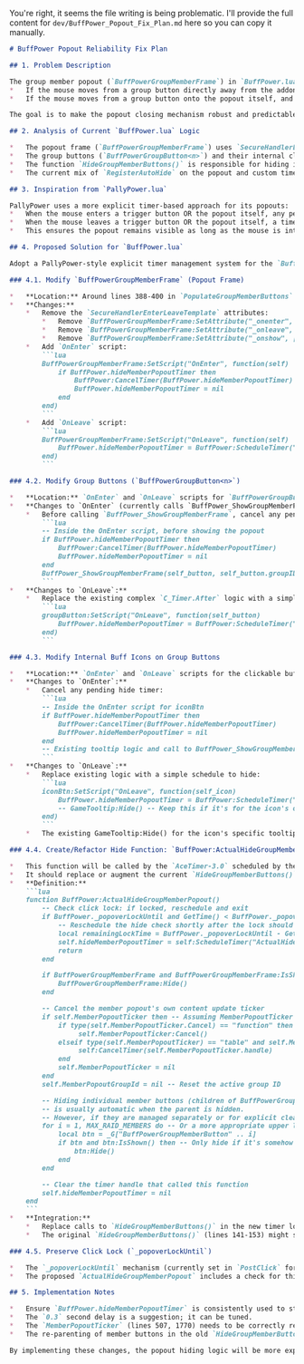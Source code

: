 You're right, it seems the file writing is being problematic. I'll provide the full content for `dev/BuffPower_Popout_Fix_Plan.md` here so you can copy it manually.

```markdown
# BuffPower Popout Reliability Fix Plan

## 1. Problem Description

The group member popout (`BuffPowerGroupMemberFrame`) in `BuffPower.lua` does not close reliably under certain conditions:
*   If the mouse moves from a group button directly away from the addon UI, the popout closes correctly.
*   If the mouse moves from a group button onto the popout itself, and then the mouse leaves the popout, the popout often fails to close. It may require mousing over a group button again to trigger a close.

The goal is to make the popout closing mechanism robust and predictable, similar to patterns observed in addons like PallyPower.

## 2. Analysis of Current `BuffPower.lua` Logic

*   The popout frame (`BuffPowerGroupMemberFrame`) uses `SecureHandlerEnterLeaveTemplate` with `_onenter`, `_onleave`, and `_onshow` attributes set to `self:RegisterAutoHide(0.3)`. This Blizzard mechanism is intended to hide the frame when the mouse leaves it after a delay, provided the mouse doesn't enter another frame in the same auto-hide chain.
*   The group buttons (`BuffPowerGroupButton<n>`) and their internal clickable buff icons have custom `OnLeave` handlers that use `C_Timer.After` to check if the mouse is over the button or the popout, and then conditionally hide the popout.
*   The function `HideGroupMemberButtons()` is responsible for hiding individual member buttons and resetting state, but a comment explicitly states "Do not forcibly hide BuffPowerGroupMemberFrame here!", which is problematic if `RegisterAutoHide` isn't working as expected in all scenarios.
*   The current mix of `RegisterAutoHide` on the popout and custom timer logic on the trigger buttons might be conflicting or not forming a reliable auto-hide chain, leading to the observed issues.

## 3. Inspiration from `PallyPower.lua`

PallyPower uses a more explicit timer-based approach for its popouts:
*   When the mouse enters a trigger button OR the popout itself, any pending hide timer for the popout is cancelled.
*   When the mouse leaves a trigger button OR the popout itself, a timer is scheduled to hide the popout after a short delay (e.g., 0.3 seconds).
*   This ensures the popout remains visible as long as the mouse is interacting with either the trigger or the popout, and closes cleanly when the mouse moves away from both.

## 4. Proposed Solution for `BuffPower.lua`

Adopt a PallyPower-style explicit timer management system for the `BuffPowerGroupMemberFrame`.

### 4.1. Modify `BuffPowerGroupMemberFrame` (Popout Frame)

*   **Location:** Around lines 388-400 in `PopulateGroupMemberButtons` where `BuffPowerGroupMemberFrame` is created/configured.
*   **Changes:**
    *   Remove the `SecureHandlerEnterLeaveTemplate` attributes:
        *   Remove `BuffPowerGroupMemberFrame:SetAttribute("_onenter", [[self:RegisterAutoHide(0.3)]])`
        *   Remove `BuffPowerGroupMemberFrame:SetAttribute("_onleave", [[self:RegisterAutoHide(0.3)]])`
        *   Remove `BuffPowerGroupMemberFrame:SetAttribute("_onshow", [[self:RegisterAutoHide(0.3)]])`
    *   Add `OnEnter` script:
        ```lua
        BuffPowerGroupMemberFrame:SetScript("OnEnter", function(self)
            if BuffPower.hideMemberPopoutTimer then
                BuffPower:CancelTimer(BuffPower.hideMemberPopoutTimer)
                BuffPower.hideMemberPopoutTimer = nil
            end
        end)
        ```
    *   Add `OnLeave` script:
        ```lua
        BuffPowerGroupMemberFrame:SetScript("OnLeave", function(self)
            BuffPower.hideMemberPopoutTimer = BuffPower:ScheduleTimer("ActualHideGroupMemberPopout", 0.3) -- Call a new/refactored hide function
        end)
        ```

### 4.2. Modify Group Buttons (`BuffPowerGroupButton<n>`)

*   **Location:** `OnEnter` and `OnLeave` scripts for `BuffPowerGroupButton<n>` (around lines 1219-1238).
*   **Changes to `OnEnter` (currently calls `BuffPower_ShowGroupMemberFrame`):**
    *   Before calling `BuffPower_ShowGroupMemberFrame`, cancel any pending hide timer:
        ```lua
        -- Inside the OnEnter script, before showing the popout
        if BuffPower.hideMemberPopoutTimer then
            BuffPower:CancelTimer(BuffPower.hideMemberPopoutTimer)
            BuffPower.hideMemberPopoutTimer = nil
        end
        BuffPower_ShowGroupMemberFrame(self_button, self_button.groupID) -- Existing call
        ```
*   **Changes to `OnLeave`:**
    *   Replace the existing complex `C_Timer.After` logic with a simple schedule to hide:
        ```lua
        groupButton:SetScript("OnLeave", function(self_button)
            BuffPower.hideMemberPopoutTimer = BuffPower:ScheduleTimer("ActualHideGroupMemberPopout", 0.3)
        end)
        ```

### 4.3. Modify Internal Buff Icons on Group Buttons

*   **Location:** `OnEnter` and `OnLeave` scripts for the clickable buff icons created in `UpdateGroupButtonContent` (around lines 1495-1523).
*   **Changes to `OnEnter`:**
    *   Cancel any pending hide timer:
        ```lua
        -- Inside the OnEnter script for iconBtn
        if BuffPower.hideMemberPopoutTimer then
            BuffPower:CancelTimer(BuffPower.hideMemberPopoutTimer)
            BuffPower.hideMemberPopoutTimer = nil
        end
        -- Existing tooltip logic and call to BuffPower_ShowGroupMemberFrame follows
        ```
*   **Changes to `OnLeave`:**
    *   Replace existing logic with a simple schedule to hide:
        ```lua
        iconBtn:SetScript("OnLeave", function(self_icon)
            BuffPower.hideMemberPopoutTimer = BuffPower:ScheduleTimer("ActualHideGroupMemberPopout", 0.3)
            -- GameTooltip:Hide() -- Keep this if it's for the icon's own tooltip
        end)
        ```
    *   The existing GameTooltip:Hide() for the icon's specific tooltip should likely remain.

### 4.4. Create/Refactor Hide Function: `BuffPower:ActualHideGroupMemberPopout()`

*   This function will be called by the `AceTimer-3.0` scheduled by the `OnLeave` events.
*   It should replace or augment the current `HideGroupMemberButtons()` logic.
*   **Definition:**
    ```lua
    function BuffPower:ActualHideGroupMemberPopout()
        -- Check click lock: if locked, reschedule and exit
        if BuffPower._popoverLockUntil and GetTime() < BuffPower._popoverLockUntil then
            -- Reschedule the hide check shortly after the lock should expire
            local remainingLockTime = BuffPower._popoverLockUntil - GetTime()
            self.hideMemberPopoutTimer = self:ScheduleTimer("ActualHideGroupMemberPopout", remainingLockTime + 0.05) -- Reschedule just after lock
            return
        end

        if BuffPowerGroupMemberFrame and BuffPowerGroupMemberFrame:IsShown() then
            BuffPowerGroupMemberFrame:Hide()
        end

        -- Cancel the member popout's own content update ticker
        if self.MemberPopoutTicker then -- Assuming MemberPopoutTicker is stored on self (BuffPower)
            if type(self.MemberPopoutTicker.Cancel) == "function" then -- Check if it's a C_Timer object
                 self.MemberPopoutTicker:Cancel()
            elseif type(self.MemberPopoutTicker) == "table" and self.MemberPopoutTicker.handle then -- AceTimer handle
                 self:CancelTimer(self.MemberPopoutTicker.handle)
            end
            self.MemberPopoutTicker = nil
        end
        self.MemberPopoutGroupId = nil -- Reset the active group ID

        -- Hiding individual member buttons (children of BuffPowerGroupMemberFrame)
        -- is usually automatic when the parent is hidden.
        -- However, if they are managed separately or for explicit cleanup:
        for i = 1, MAX_RAID_MEMBERS do -- Or a more appropriate upper limit
            local btn = _G["BuffPowerGroupMemberButton" .. i]
            if btn and btn:IsShown() then -- Only hide if it's somehow still shown
                btn:Hide()
            end
        end

        -- Clear the timer handle that called this function
        self.hideMemberPopoutTimer = nil
    end
    ```
*   **Integration:**
    *   Replace calls to `HideGroupMemberButtons()` in the new timer logic with `BuffPower:ActualHideGroupMemberPopout()`.
    *   The original `HideGroupMemberButtons()` (lines 141-153) might still be called by `BuffPower:UpdateRoster()` (line 667) to clear popouts during roster changes. This is acceptable, as it's an immediate clear, not a mouse-event-driven one. Ensure it doesn't interfere with the new timer logic (e.g., by also clearing `BuffPower.hideMemberPopoutTimer`). It might be better for `UpdateRoster` to also call `ActualHideGroupMemberPopout`.

### 4.5. Preserve Click Lock (`_popoverLockUntil`)

*   The `_popoverLockUntil` mechanism (currently set in `PostClick` for group buff icons, line 1527) is important to prevent the popout from closing while a secure action is being processed.
*   The proposed `ActualHideGroupMemberPopout` includes a check for this lock and reschedules itself if the lock is active.

## 5. Implementation Notes

*   Ensure `BuffPower.hideMemberPopoutTimer` is consistently used to store the handle for the AceTimer scheduled to hide the popout.
*   The `0.3` second delay is a suggestion; it can be tuned.
*   The `MemberPopoutTicker` (lines 507, 1770) needs to be correctly referenced and cancelled. If it's a `C_Timer.NewTicker` object, it has a `:Cancel()` method. If it's an AceTimer handle, use `self:CancelTimer()`. The current code uses `C_Timer.NewTicker`, so `BuffPower.MemberPopoutTicker:Cancel()` should work if `BuffPower.MemberPopoutTicker` stores the ticker object.
*   The re-parenting of member buttons in the old `HideGroupMemberButtons` (`btn:SetParent(UIParent)`) should be re-evaluated. If they are always children of `BuffPowerGroupMemberFrame`, this is unnecessary and potentially inefficient. Hiding the parent frame hides its children.

By implementing these changes, the popout hiding logic will be more explicit and aligned with common robust UI patterns, resolving the reported reliability issues.
```